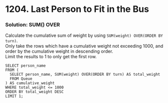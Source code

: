 # 1204. Last Person to Fit in the Bus

### Solution: SUM() OVER
Calculate the cumulative sum of weight by using `SUM(weight) OVER(ORDER BY turn)`.  
Only take the rows which have a cumulative weight not exceeding 1000, and order by the cumulative weight in descending order.  
Limit the results to 1 to only get the first row.  

```
SELECT person_name
FROM (
  SELECT person_name, SUM(weight) OVER(ORDER BY turn) AS total_weight
  FROM Queue
) AS cumulative_weight
WHERE total_weight <= 1000
ORDER BY total_weight DESC
LIMIT 1;
```